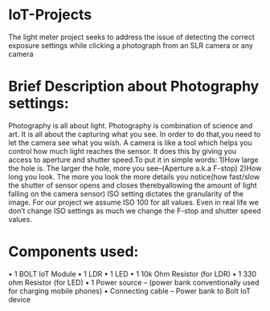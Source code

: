 # IoT-Projects

The light meter project seeks to address the issue of detecting the correct exposure settings while clicking a photograph from an SLR camera or any camera

# Brief Description about Photography settings:
Photography is all about light. Photography is combination of science and art. It is all about the capturing what you see. In order to do that,you need to let the camera see what you wish. A camera is like a tool which helps you control how much light reaches the sensor. It does this by giving you access to aperture and shutter speed.To put it in simple words:
1)How large the hole is. The larger the hole, more you see–(Aperture a.k.a F-stop)
2)How long you look. The more you look the more details you notice(how fast/slow the shutter of sensor opens and closes therebyallowing the amount of light falling on the camera sensor)
ISO setting dictates the granularity of the image. For our project we assume ISO 100 for all values. Even in real life we don’t change ISO settings as much we change the F-stop and shutter speed values.

# Components used:
•	1 BOLT IoT Module
•	1 LDR
•	1 LED
•	1 10k Ohm Resistor (for LDR)
•	1 330 ohm Resistor (for LED)
•	1 Power source – (power bank conventionally used for charging mobile phones)
•	Connecting cable – Power bank to Bolt IoT device
